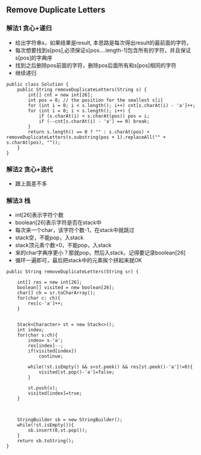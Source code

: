 ## Remove Duplicate Letters

### 解法1 贪心+递归
- 给出字符串s，如果结果是result, 本思路是每次得出result的最前面的字符。
- 每次想要找到s[pos],必须保证s[pos....length-1]包含所有的字符，并且保证s[pos]的字典序
- 找到之后删除pos前面的字符，删除pos后面所有和s[pos]相同的字符
- 继续递归
```
public class Solution {
    public String removeDuplicateLetters(String s) {
        int[] cnt = new int[26];
        int pos = 0; // the position for the smallest s[i]
        for (int i = 0; i < s.length(); i++) cnt[s.charAt(i) - 'a']++;
        for (int i = 0; i < s.length(); i++) {
            if (s.charAt(i) < s.charAt(pos)) pos = i;
            if (--cnt[s.charAt(i) - 'a'] == 0) break;
        }
        return s.length() == 0 ? "" : s.charAt(pos) + removeDuplicateLetters(s.substring(pos + 1).replaceAll("" + s.charAt(pos), ""));
    }
}
```

### 解法2 贪心+迭代
- 跟上面差不多

### 解法3 栈
- int[26]表示字符个数
- boolean[26]表示字符是否在stack中
- 每次来一个char，该字符个数-1，在stack中就跳过
- stack空，不能pop，入stack
- stack顶元素个数=0，不能pop，入stack
- 来的char字典序更小？那就pop，然后入stack，记得要记录boolean[26]
- 循环一遍即可，最后把stack中的元素挨个拼起来就OK
```
public String removeDuplicateLetters(String sr) {

    int[] res = new int[26]; 
    boolean[] visited = new boolean[26]; 
    char[] ch = sr.toCharArray();
    for(char c: ch){  
        res[c-'a']++;
    }
    
    
    Stack<Character> st = new Stack<>(); 
    int index;
    for(char s:ch){ 
        index= s-'a';
        res[index]--; 
        if(visited[index])
            continue;
        
        while(!st.isEmpty() && s<st.peek() && res[st.peek()-'a']!=0){ 
            visited[st.pop()-'a']=false;
        }
        
        st.push(s); 
        visited[index]=true;
    }



    StringBuilder sb = new StringBuilder();
    while(!st.isEmpty()){
        sb.insert(0,st.pop());
    }
    return sb.toString();
}
```
